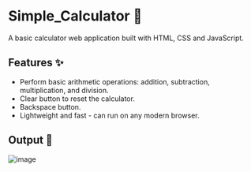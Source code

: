 # Simple_Calculator 🔢
A basic calculator web application built with HTML, CSS and JavaScript.

## Features ✨

- Perform basic arithmetic operations: addition, subtraction, multiplication, and division.
- Clear button to reset the calculator.
- Backspace button.
- Lightweight and fast - can run on any modern browser.
  

## Output 🚀

![image](https://github.com/user-attachments/assets/f02b1ed2-f462-4fb7-b6e4-3f9fdf6081e6)
